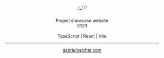 <p align="center">
 <img width="10%" src="./src//assets//signature.svg">
</p>

<p align="center">
  Project showcase website
  <br>
  <i>2023</i>
  <br><br>
  TypeScript | React | Vite
</p>

<hr>

<p align="center">
 <a href="https://gabrielbelcher.com/"> gabrielbelcher.com </a>
</p>